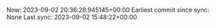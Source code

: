 Now: 2023-09-02 20:36:28.945145+00:00 Earliest commit since sync: None Last sync: 2023-09-02 15:48:22+00:00
